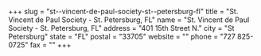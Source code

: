 +++
slug = "st--vincent-de-paul-society-st--petersburg-fl"
title = "St. Vincent de Paul Society - St. Petersburg, FL"
name = "St. Vincent de Paul Society - St. Petersburg, FL"
address = "401 15th Street N."
city = "St Petersburg"
state = "FL"
postal = "33705"
website = ""
phone = "727 825-0725"
fax = ""
+++
